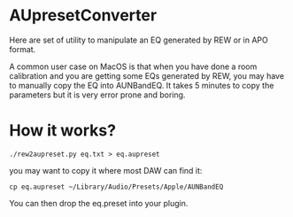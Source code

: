 # AUpresetConverter

Here are set of utility to manipulate an EQ generated by REW or in APO
format.

A common user case on MacOS is that when you have done a room calibration and
you are getting some EQs generated by REW, you may have to manually
copy the EQ into AUNBandEQ. It takes 5 minutes to copy the parameters 
but it is very error prone and boring.

# How it works?

```
./rew2aupreset.py eq.txt > eq.aupreset
```

you may want to copy it where most DAW can find it:

```
cp eq.aupreset ~/Library/Audio/Presets/Apple/AUNBandEQ
```

You can then drop the eq.preset into your plugin.
